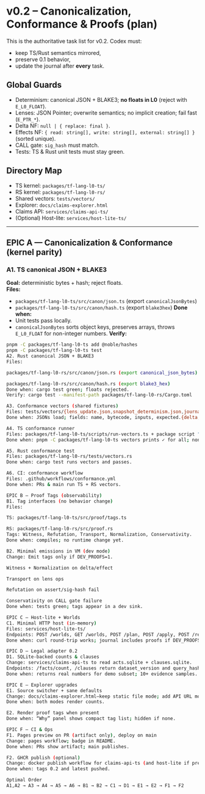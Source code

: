 # v0.2 – Canonicalization, Conformance & Proofs (plan)

This is the authoritative task list for v0.2. Codex must:
- keep TS/Rust semantics mirrored,
- preserve 0.1 behavior,
- update the journal after **every** task.

## Global Guards
- Determinism: canonical JSON + BLAKE3; **no floats in L0** (reject with `E_L0_FLOAT`).
- Lenses: JSON Pointer; overwrite semantics; no implicit creation; fail fast (`E_PTR_*`).
- Delta NF: `null | { replace: final }`.
- Effects NF: `{ read: string[], write: string[], external: string[] }` (sorted unique).
- CALL gate: `sig_hash` must match.
- Tests: TS & Rust unit tests must stay green.

## Directory Map
- TS kernel: `packages/tf-lang-l0-ts/`
- RS kernel: `packages/tf-lang-l0-rs/`
- Shared vectors: `tests/vectors/`
- Explorer: `docs/claims-explorer.html`
- Claims API: `services/claims-api-ts/`
- (Optional) Host-lite: `services/host-lite-ts/`

---

## EPIC A — Canonicalization & Conformance (kernel parity)

### A1. TS canonical JSON + BLAKE3
**Goal:** deterministic bytes + hash; reject floats.  
**Files:**
- `packages/tf-lang-l0-ts/src/canon/json.ts` (export `canonicalJsonBytes`)
- `packages/tf-lang-l0-ts/src/canon/hash.ts` (export `blake3hex`)
**Done when:**
- Unit tests pass locally.
- `canonicalJsonBytes` sorts object keys, preserves arrays, throws `E_L0_FLOAT` for non-integer numbers.
**Verify:**
```bash
pnpm -C packages/tf-lang-l0-ts add @noble/hashes
pnpm -C packages/tf-lang-l0-ts test
A2. Rust canonical JSON + BLAKE3
Files:

packages/tf-lang-l0-rs/src/canon/json.rs (export canonical_json_bytes)

packages/tf-lang-l0-rs/src/canon/hash.rs (export blake3_hex)
Done when: cargo test green; floats rejected.
Verify: cargo test --manifest-path packages/tf-lang-l0-rs/Cargo.toml

A3. Conformance vectors (shared fixtures)
Files: tests/vectors/{lens_update.json,snapshot_determinism.json,journal_record.json,match_assert.json}
Done when: JSONs load; fields: name, bytecode, inputs, expected.{delta,effect}.

A4. TS conformance runner
Files: packages/tf-lang-l0-ts/scripts/run-vectors.ts + package script "vectors"
Done when: pnpm -C packages/tf-lang-l0-ts vectors prints ✓ for all; nonzero on mismatch.

A5. Rust conformance test
Files: packages/tf-lang-l0-rs/tests/vectors.rs
Done when: cargo test runs vectors and passes.

A6. CI: conformance workflow
Files: .github/workflows/conformance.yml
Done when: PRs & main run TS + RS vectors.

EPIC B — Proof Tags (observability)
B1. Tag interfaces (no behavior change)
Files:

TS: packages/tf-lang-l0-ts/src/proof/tags.ts

RS: packages/tf-lang-l0-rs/src/proof.rs
Tags: Witness, Refutation, Transport, Normalization, Conservativity.
Done when: compiles; no runtime change yet.

B2. Minimal emissions in VM (dev mode)
Change: Emit tags only if DEV_PROOFS=1.

Witness + Normalization on delta/effect

Transport on lens ops

Refutation on assert/sig-hash fail

Conservativity on CALL gate failure
Done when: tests green; tags appear in a dev sink.

EPIC C — Host-lite + Worlds
C1. Minimal HTTP host (in-memory)
Files: services/host-lite-ts/
Endpoints: POST /worlds, GET /worlds, POST /plan, POST /apply, POST /rewind, GET /journal/:id
Done when: curl round-trip works; journal includes proofs if DEV_PROOFS=1.

EPIC D — Legal adapter 0.2
D1. SQLite-backed counts & clauses
Change: services/claims-api-ts to read acts.sqlite + clauses.sqlite.
Endpoints: /facts/count, /clauses return dataset_version and query_hash (canonical bytes + BLAKE3).
Done when: returns real numbers for demo subset; 10+ evidence samples.

EPIC E — Explorer upgrades
E1. Source switcher + sane defaults
Change: docs/claims-explorer.html—keep static file mode; add API URL mode; default to data/claims-ro-mini.json + 2025-09-09.
Done when: both modes render counts.

E2. Render proof tags when present
Done when: “Why” panel shows compact tag list; hidden if none.

EPIC F — CI & Ops
F1. Pages preview on PR (artifact only), deploy on main
Change: pages workflow; badge in README.
Done when: PRs show artifact; main publishes.

F2. GHCR publish (optional)
Change: docker publish workflow for claims-api-ts (and host-lite if present).
Done when: tags 0.2 and latest pushed.

Optimal Order
A1,A2 → A3 → A4 → A5 → A6 → B1 → B2 → C1 → D1 → E1 → E2 → F1 → F2
